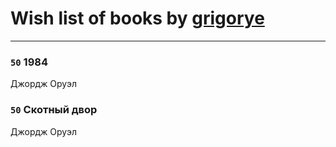 # Wish list of books by [grigorye](http://vk.com/id7660100)
---

### `50` 1984
Джордж Оруэл

### `50` Скотный двор
Джордж Оруэл

